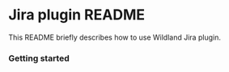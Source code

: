 # Jira plugin README

This README briefly describes how to use Wildland Jira plugin.

### Getting started